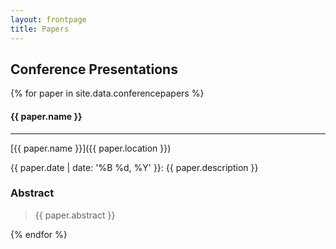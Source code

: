 ```yaml
---
layout: frontpage
title: Papers
---
```


## Conference Presentations

{% for paper in site.data.conferencepapers %}

#### {{ paper.name }}

-----

[{{ paper.name }}]({{ paper.location }})

{{ paper.date | date: '%B %d, %Y' }}: {{ paper.description }}

### Abstract

> {{ paper.abstract }}

{% endfor %}


